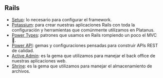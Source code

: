 ## Rails

* [Setup](../../../setup/proyectos/rails.md): lo necesario para configurar el framework.
* [Potassium](https://github.com/platanus/potassium): para crear nuestras aplicaciones Rails con toda la configuración y herramientas que comúnmente utilizamos en Platanus.
* [Power Types](powertypes.md): patrones que usamos en Rails rompiendo un poco el MVC :speak_no_evil:.
* [Power API](power_api.md): gemas y configuraciones pensadas para construir APIs REST de calidad.
* [Active Admin](activeadmin.md): es la gema que utilizamos para manejar el back office de nuestras aplicaciones web.
* [Shrine](shrine.md): es la gema que utilizamos para manejar el almacenamiento de archivos.
